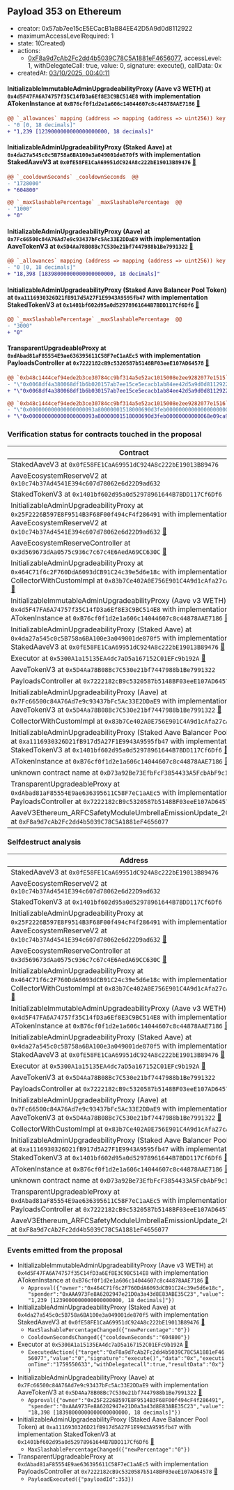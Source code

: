 ## Payload 353 on Ethereum

- creator: 0x57ab7ee15cE5ECacB1aB84EE42D5A9d0d8112922
- maximumAccessLevelRequired: 1
- state: 1(Created)
- actions:
  - [0xF8a9d7cAb2Fc2dd4b5039C78C5A1881eF4656077](https://etherscan.io/address/0xF8a9d7cAb2Fc2dd4b5039C78C5A1881eF4656077), accessLevel: 1, withDelegateCall: true, value: 0, signature: execute(), callData: 0x
- createdAt: [03/10/2025, 00:40:11](https://etherscan.io/tx/0xbbfd237884f240b7741207159e62dafc021954208c940315b94b4b1d5599bfcf)

#### InitializableImmutableAdminUpgradeabilityProxy (Aave v3 WETH) at `0x4d5F47FA6A74757f35C14fD3a6Ef8E3C9BC514E8` with implementation ATokenInstance at `0xB76cf0f1d2e1a606c14044607c8c44878AAE7186` [:ghost:](https://github.com/bgd-labs/aave-address-book  "AaveV3Ethereum.ASSETS.WETH.A_TOKEN")

```diff
@@ `_allowances` mapping (address => mapping (address => uint256)) key `0x464c71f6c2f760dda6093dcb91c24c39e5d6e18c`.0xaaa973fe8a6202947e21d0a3a43d8e83abe35c23 @@
- "0 [0, 18 decimals]"
+ "1,239 [1239000000000000000000, 18 decimals]"

```
#### InitializableAdminUpgradeabilityProxy (Staked Aave) at `0x4da27a545c0c5B758a6BA100e3a049001de870f5` with implementation StakedAaveV3 at `0x0fE58FE1CaA69951dC924A8c222bE19013B89476` [:ghost:](https://github.com/bgd-labs/aave-address-book  "AaveSafetyModule.STK_AAVE")

```diff
@@ `_cooldownSeconds` _cooldownSeconds  @@
- "1728000"
+ "604800"

@@ `_maxSlashablePercentage` _maxSlashablePercentage  @@
- "1000"
+ "0"

```
#### InitializableAdminUpgradeabilityProxy (Aave) at `0x7Fc66500c84A76Ad7e9c93437bFc5Ac33E2DDaE9` with implementation AaveTokenV3 at `0x5D4Aa78B08Bc7C530e21bf7447988b1Be7991322` [:ghost:](https://github.com/bgd-labs/aave-address-book  "AaveV2Ethereum.ASSETS.AAVE.UNDERLYING")

```diff
@@ `_allowances` mapping (address => mapping (address => uint256)) key `0x25f2226b597e8f9514b3f68f00f494cf4f286491`.0xaaa973fe8a6202947e21d0a3a43d8e83abe35c23 @@
- "0 [0, 18 decimals]"
+ "18,398 [18398000000000000000000, 18 decimals]"

```
#### InitializableAdminUpgradeabilityProxy (Staked Aave Balancer Pool Token) at `0xa1116930326D21fB917d5A27F1E9943A9595fb47` with implementation StakedTokenV3 at `0x1401bf602d95a0d52978961644B7BDD117Cf6Df6` [:ghost:](https://github.com/bgd-labs/aave-address-book  "AaveSafetyModule.STK_ABPT")

```diff
@@ `_maxSlashablePercentage` _maxSlashablePercentage  @@
- "3000"
+ "0"

```
#### TransparentUpgradeableProxy at `0xdAbad81aF85554E9ae636395611C58F7eC1aAEc5` with implementation PayloadsController at `0x7222182cB9c5320587b5148BF03eeE107AD64578` [:ghost:](https://github.com/bgd-labs/aave-address-book  "GovernanceV3Ethereum.PAYLOADS_CONTROLLER")

```diff
@@ `0xb48c1444cef94ede2b3ce30784cc9bf314a5e52ac1015008e2ee9282077e1515` raw  @@
- "\"0x0068df4a380068df1b6b020157ab7ee15ce5ecacb1ab84ee42d5a9d0d8112922\""
+ "\"0x0068df4a380068df1b6b030157ab7ee15ce5ecacb1ab84ee42d5a9d0d8112922\""

@@ `0xb48c1444cef94ede2b3ce30784cc9bf314a5e52ac1015008e2ee9282077e1516` raw  @@
- "\"0x000000000000000000093a80000001518000690d3feb00000000000000000000\""
+ "\"0x000000000000000000093a80000001518000690d3feb00000000000068e09ca9\""

```
### Verification status for contracts touched in the proposal

| Contract | Status |
|---------|------------|
| StakedAaveV3 at `0x0fE58FE1CaA69951dC924A8c222bE19013B89476` | Contract |
| AaveEcosystemReserveV2 at `0x10c74b37Ad4541E394c607d78062e6d22D9ad632` | Contract |
| StakedTokenV3 at `0x1401bf602d95a0d52978961644B7BDD117Cf6Df6` | Contract |
| InitializableAdminUpgradeabilityProxy at `0x25F2226B597E8F9514B3F68F00f494cF4f286491` with implementation AaveEcosystemReserveV2 at `0x10c74b37Ad4541E394c607d78062e6d22D9ad632` [:ghost:](https://github.com/bgd-labs/aave-address-book  "MiscEthereum.ECOSYSTEM_RESERVE") | Contract |
| AaveEcosystemReserveController at `0x3d569673dAa0575c936c7c67c4E6AedA69CC630C` [:ghost:](https://github.com/bgd-labs/aave-address-book  "MiscEthereum.AAVE_ECOSYSTEM_RESERVE_CONTROLLER") | Contract |
| InitializableAdminUpgradeabilityProxy at `0x464C71f6c2F760DdA6093dCB91C24c39e5d6e18c` with implementation CollectorWithCustomImpl at `0x83b7Ce402A0E756E901C4A9d1cAfa27cA9572afC` [:ghost:](https://github.com/bgd-labs/aave-address-book  "AaveV2Ethereum.COLLECTOR") | Contract |
| InitializableImmutableAdminUpgradeabilityProxy (Aave v3 WETH) at `0x4d5F47FA6A74757f35C14fD3a6Ef8E3C9BC514E8` with implementation ATokenInstance at `0xB76cf0f1d2e1a606c14044607c8c44878AAE7186` [:ghost:](https://github.com/bgd-labs/aave-address-book  "AaveV3Ethereum.ASSETS.WETH.A_TOKEN") | Contract |
| InitializableAdminUpgradeabilityProxy (Staked Aave) at `0x4da27a545c0c5B758a6BA100e3a049001de870f5` with implementation StakedAaveV3 at `0x0fE58FE1CaA69951dC924A8c222bE19013B89476` [:ghost:](https://github.com/bgd-labs/aave-address-book  "AaveSafetyModule.STK_AAVE") | Contract |
| Executor at `0x5300A1a15135EA4dc7aD5a167152C01EFc9b192A` [:ghost:](https://github.com/bgd-labs/aave-address-book  "AaveV2Ethereum.POOL_ADMIN") | Contract |
| AaveTokenV3 at `0x5D4Aa78B08Bc7C530e21bf7447988b1Be7991322` | Contract |
| PayloadsController at `0x7222182cB9c5320587b5148BF03eeE107AD64578` | Contract |
| InitializableAdminUpgradeabilityProxy (Aave) at `0x7Fc66500c84A76Ad7e9c93437bFc5Ac33E2DDaE9` with implementation AaveTokenV3 at `0x5D4Aa78B08Bc7C530e21bf7447988b1Be7991322` [:ghost:](https://github.com/bgd-labs/aave-address-book  "AaveV2Ethereum.ASSETS.AAVE.UNDERLYING") | Contract |
| CollectorWithCustomImpl at `0x83b7Ce402A0E756E901C4A9d1cAfa27cA9572afC` | Contract |
| InitializableAdminUpgradeabilityProxy (Staked Aave Balancer Pool Token) at `0xa1116930326D21fB917d5A27F1E9943A9595fb47` with implementation StakedTokenV3 at `0x1401bf602d95a0d52978961644B7BDD117Cf6Df6` [:ghost:](https://github.com/bgd-labs/aave-address-book  "AaveSafetyModule.STK_ABPT") | Contract |
| ATokenInstance at `0xB76cf0f1d2e1a606c14044607c8c44878AAE7186` [:ghost:](https://github.com/bgd-labs/aave-address-book  "AaveV3Ethereum.DEFAULT_A_TOKEN_IMPL") | Contract |
| unknown contract name at `0xD73a92Be73EfbFcF3854433A5FcbAbF9c1316073` | EOA |
| TransparentUpgradeableProxy at `0xdAbad81aF85554E9ae636395611C58F7eC1aAEc5` with implementation PayloadsController at `0x7222182cB9c5320587b5148BF03eeE107AD64578` [:ghost:](https://github.com/bgd-labs/aave-address-book  "GovernanceV3Ethereum.PAYLOADS_CONTROLLER") | Contract |
| AaveV3Ethereum_ARFCSafetyModuleUmbrellaEmissionUpdate_20250918 at `0xF8a9d7cAb2Fc2dd4b5039C78C5A1881eF4656077` | Contract |

### Selfdestruct analysis

| Address | Result |
|---------|------------|
| StakedAaveV3 at `0x0fE58FE1CaA69951dC924A8c222bE19013B89476` | DelegateCall |
| AaveEcosystemReserveV2 at `0x10c74b37Ad4541E394c607d78062e6d22D9ad632` | Safe |
| StakedTokenV3 at `0x1401bf602d95a0d52978961644B7BDD117Cf6Df6` | Safe |
| InitializableAdminUpgradeabilityProxy at `0x25F2226B597E8F9514B3F68F00f494cF4f286491` with implementation AaveEcosystemReserveV2 at `0x10c74b37Ad4541E394c607d78062e6d22D9ad632` [:ghost:](https://github.com/bgd-labs/aave-address-book  "MiscEthereum.ECOSYSTEM_RESERVE") | DelegateCall |
| AaveEcosystemReserveController at `0x3d569673dAa0575c936c7c67c4E6AedA69CC630C` [:ghost:](https://github.com/bgd-labs/aave-address-book  "MiscEthereum.AAVE_ECOSYSTEM_RESERVE_CONTROLLER") | Safe |
| InitializableAdminUpgradeabilityProxy at `0x464C71f6c2F760DdA6093dCB91C24c39e5d6e18c` with implementation CollectorWithCustomImpl at `0x83b7Ce402A0E756E901C4A9d1cAfa27cA9572afC` [:ghost:](https://github.com/bgd-labs/aave-address-book  "AaveV2Ethereum.COLLECTOR") | DelegateCall |
| InitializableImmutableAdminUpgradeabilityProxy (Aave v3 WETH) at `0x4d5F47FA6A74757f35C14fD3a6Ef8E3C9BC514E8` with implementation ATokenInstance at `0xB76cf0f1d2e1a606c14044607c8c44878AAE7186` [:ghost:](https://github.com/bgd-labs/aave-address-book  "AaveV3Ethereum.ASSETS.WETH.A_TOKEN") | DelegateCall |
| InitializableAdminUpgradeabilityProxy (Staked Aave) at `0x4da27a545c0c5B758a6BA100e3a049001de870f5` with implementation StakedAaveV3 at `0x0fE58FE1CaA69951dC924A8c222bE19013B89476` [:ghost:](https://github.com/bgd-labs/aave-address-book  "AaveSafetyModule.STK_AAVE") | DelegateCall |
| Executor at `0x5300A1a15135EA4dc7aD5a167152C01EFc9b192A` [:ghost:](https://github.com/bgd-labs/aave-address-book  "AaveV2Ethereum.POOL_ADMIN") | DelegateCall |
| AaveTokenV3 at `0x5D4Aa78B08Bc7C530e21bf7447988b1Be7991322` | Safe |
| PayloadsController at `0x7222182cB9c5320587b5148BF03eeE107AD64578` | Safe |
| InitializableAdminUpgradeabilityProxy (Aave) at `0x7Fc66500c84A76Ad7e9c93437bFc5Ac33E2DDaE9` with implementation AaveTokenV3 at `0x5D4Aa78B08Bc7C530e21bf7447988b1Be7991322` [:ghost:](https://github.com/bgd-labs/aave-address-book  "AaveV2Ethereum.ASSETS.AAVE.UNDERLYING") | DelegateCall |
| CollectorWithCustomImpl at `0x83b7Ce402A0E756E901C4A9d1cAfa27cA9572afC` | Safe |
| InitializableAdminUpgradeabilityProxy (Staked Aave Balancer Pool Token) at `0xa1116930326D21fB917d5A27F1E9943A9595fb47` with implementation StakedTokenV3 at `0x1401bf602d95a0d52978961644B7BDD117Cf6Df6` [:ghost:](https://github.com/bgd-labs/aave-address-book  "AaveSafetyModule.STK_ABPT") | DelegateCall |
| ATokenInstance at `0xB76cf0f1d2e1a606c14044607c8c44878AAE7186` [:ghost:](https://github.com/bgd-labs/aave-address-book  "AaveV3Ethereum.DEFAULT_A_TOKEN_IMPL") | Safe |
| unknown contract name at `0xD73a92Be73EfbFcF3854433A5FcbAbF9c1316073` | EOA |
| TransparentUpgradeableProxy at `0xdAbad81aF85554E9ae636395611C58F7eC1aAEc5` with implementation PayloadsController at `0x7222182cB9c5320587b5148BF03eeE107AD64578` [:ghost:](https://github.com/bgd-labs/aave-address-book  "GovernanceV3Ethereum.PAYLOADS_CONTROLLER") | DelegateCall |
| AaveV3Ethereum_ARFCSafetyModuleUmbrellaEmissionUpdate_20250918 at `0xF8a9d7cAb2Fc2dd4b5039C78C5A1881eF4656077` | Safe |

### Events emitted from the proposal

- InitializableImmutableAdminUpgradeabilityProxy (Aave v3 WETH) at `0x4d5F47FA6A74757f35C14fD3a6Ef8E3C9BC514E8` with implementation ATokenInstance at `0xB76cf0f1d2e1a606c14044607c8c44878AAE7186` [:ghost:](https://github.com/bgd-labs/aave-address-book  "AaveV3Ethereum.ASSETS.WETH.A_TOKEN")
  - `Approval({"owner":"0x464C71f6c2F760DdA6093dCB91C24c39e5d6e18c","spender":"0xAAA973Fe8A6202947e21D0a3a43d8E83ABE35C23","value":"1,239 [1239000000000000000000, 18 decimals]"})`
- InitializableAdminUpgradeabilityProxy (Staked Aave) at `0x4da27a545c0c5B758a6BA100e3a049001de870f5` with implementation StakedAaveV3 at `0x0fE58FE1CaA69951dC924A8c222bE19013B89476` [:ghost:](https://github.com/bgd-labs/aave-address-book  "AaveSafetyModule.STK_AAVE")
  - `MaxSlashablePercentageChanged({"newPercentage":"0"})`
  - `CooldownSecondsChanged({"cooldownSeconds":"604800"})`
- Executor at `0x5300A1a15135EA4dc7aD5a167152C01EFc9b192A` [:ghost:](https://github.com/bgd-labs/aave-address-book  "AaveV2Ethereum.POOL_ADMIN")
  - `ExecutedAction({"target":"0xF8a9d7cAb2Fc2dd4b5039C78C5A1881eF4656077","value":"0","signature":"execute()","data":"0x","executionTime":"1759550633","withDelegatecall":true,"resultData":"0x"})`
- InitializableAdminUpgradeabilityProxy (Aave) at `0x7Fc66500c84A76Ad7e9c93437bFc5Ac33E2DDaE9` with implementation AaveTokenV3 at `0x5D4Aa78B08Bc7C530e21bf7447988b1Be7991322` [:ghost:](https://github.com/bgd-labs/aave-address-book  "AaveV2Ethereum.ASSETS.AAVE.UNDERLYING")
  - `Approval({"owner":"0x25F2226B597E8F9514B3F68F00f494cF4f286491","spender":"0xAAA973Fe8A6202947e21D0a3a43d8E83ABE35C23","value":"18,398 [18398000000000000000000, 18 decimals]"})`
- InitializableAdminUpgradeabilityProxy (Staked Aave Balancer Pool Token) at `0xa1116930326D21fB917d5A27F1E9943A9595fb47` with implementation StakedTokenV3 at `0x1401bf602d95a0d52978961644B7BDD117Cf6Df6` [:ghost:](https://github.com/bgd-labs/aave-address-book  "AaveSafetyModule.STK_ABPT")
  - `MaxSlashablePercentageChanged({"newPercentage":"0"})`
- TransparentUpgradeableProxy at `0xdAbad81aF85554E9ae636395611C58F7eC1aAEc5` with implementation PayloadsController at `0x7222182cB9c5320587b5148BF03eeE107AD64578` [:ghost:](https://github.com/bgd-labs/aave-address-book  "GovernanceV3Ethereum.PAYLOADS_CONTROLLER")
  - `PayloadExecuted({"payloadId":353})`
